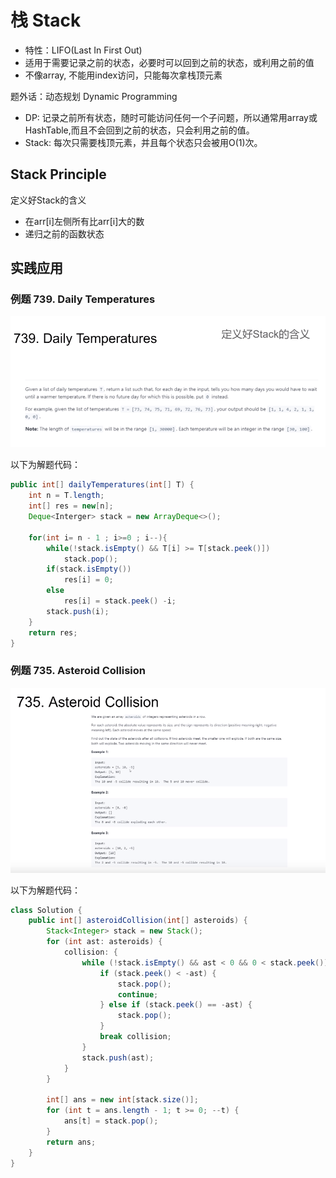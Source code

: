 # 栈 Stack

* 特性：LIFO(Last In First Out)
* 适用于需要记录之前的状态，必要时可以回到之前的状态，或利用之前的值
* 不像array, 不能用index访问，只能每次拿栈顶元素

题外话：动态规划 Dynamic Programming

* DP: 记录之前所有状态，随时可能访问任何一个子问题，所以通常用array或HashTable,而且不会回到之前的状态，只会利用之前的值。
* Stack: 每次只需要栈顶元素，并且每个状态只会被用O(1)次。

## Stack Principle

定义好Stack的含义

* 在arr[i]左侧所有比arr[i]大的数
* 递归之前的函数状态

## 实践应用

### 例题 739. Daily Temperatures

 ![日常温度](./images/Stack/日常温度.png)

以下为解题代码：

```java
public int[] dailyTemperatures(int[] T) {
    int n = T.length;
    int[] res = new[n];
    Deque<Interger> stack = new ArrayDeque<>();
    
    for(int i= n - 1 ; i>=0 ; i--){
        while(!stack.isEmpty() && T[i] >= T[stack.peek()])
            stack.pop();
        if(stack.isEmpty())
            res[i] = 0;
        else
            res[i] = stack.peek() -i;
        stack.push(i);
    }
    return res;
}
```

### 例题 735. Asteroid Collision

 ![AsteroidCollision](./images/Stack/AsteroidCollision.png)

以下为解题代码：

```java
class Solution {
    public int[] asteroidCollision(int[] asteroids) {
        Stack<Integer> stack = new Stack();
        for (int ast: asteroids) {
            collision: {
                while (!stack.isEmpty() && ast < 0 && 0 < stack.peek()) {
                    if (stack.peek() < -ast) {
                        stack.pop();
                        continue;
                    } else if (stack.peek() == -ast) {
                        stack.pop();
                    }
                    break collision;
                }
                stack.push(ast);
            }
        }

        int[] ans = new int[stack.size()];
        for (int t = ans.length - 1; t >= 0; --t) {
            ans[t] = stack.pop();
        }
        return ans;
    }
}
```
